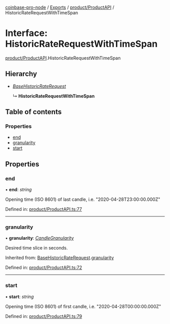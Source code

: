 [coinbase-pro-node](../../README.md) / [Exports](../../modules.md) / [product/ProductAPI](../../modules/product_productapi.md) / HistoricRateRequestWithTimeSpan

# Interface: HistoricRateRequestWithTimeSpan

[product/ProductAPI](../../modules/product_productapi.md).HistoricRateRequestWithTimeSpan

## Hierarchy

- [_BaseHistoricRateRequest_](productapi.basehistoricraterequest.md)

  ↳ **HistoricRateRequestWithTimeSpan**

## Table of contents

### Properties

- [end](productapi.historicraterequestwithtimespan.md#end)
- [granularity](productapi.historicraterequestwithtimespan.md#granularity)
- [start](productapi.historicraterequestwithtimespan.md#start)

## Properties

### end

• **end**: _string_

Opening time (ISO 8601) of last candle, i.e. "2020-04-28T23:00:00.000Z"

Defined in: [product/ProductAPI.ts:77](https://github.com/bennycode/coinbase-pro-node/blob/aa07e6d/src/product/ProductAPI.ts#L77)

---

### granularity

• **granularity**: [_CandleGranularity_](../../enums/product/productapi.candlegranularity.md)

Desired time slice in seconds.

Inherited from: [BaseHistoricRateRequest](productapi.basehistoricraterequest.md).[granularity](productapi.basehistoricraterequest.md#granularity)

Defined in: [product/ProductAPI.ts:72](https://github.com/bennycode/coinbase-pro-node/blob/aa07e6d/src/product/ProductAPI.ts#L72)

---

### start

• **start**: _string_

Opening time (ISO 8601) of first candle, i.e. "2020-04-28T00:00:00.000Z"

Defined in: [product/ProductAPI.ts:79](https://github.com/bennycode/coinbase-pro-node/blob/aa07e6d/src/product/ProductAPI.ts#L79)
